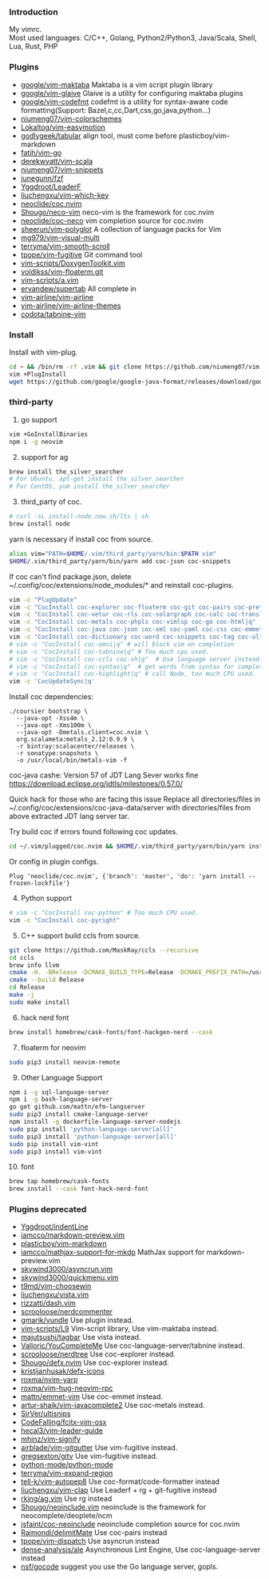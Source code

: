 ### Introduction 
My vimrc.  
Most used languages: C/C++, Golang, Python2/Python3, Java/Scala, Shell, Lua, Rust, PHP  
 
### Plugins 
- [google/vim-maktaba](https://github.com/google/vim-maktaba) Maktaba is a vim script plugin library 
- [google/vim-glaive](https://github.com/google/vim-glaive) Glaive is a utility for configuring maktaba plugins 
- [google/vim-codefmt](https://github.com/google/vim-codefmt) codefmt is a utility for syntax-aware code formatting(Support: Bazel,c,cc,Dart,css,go,java,python...) 
- [niumeng07/vim-colorschemes](https://github.com/niumeng07/vim-colorschemes) 
- [Lokaltog/vim-easymotion](https://github.com/Lokaltog/vim-easymotion) 
- [godlygeek/tabular](https://github.com/godlygeek/tabular) align tool, must come before plasticboy/vim-markdown 
- [fatih/vim-go](https://github.com/fatih/vim-go) 
- [derekwyatt/vim-scala](https://github.com/derekwyatt/vim-scala) 
- [niumeng07/vim-snippets](https://github.com/niumeng07/vim-snippets) 
- [junegunn/fzf](https://github.com/junegunn/fzf) 
- [Yggdroot/LeaderF](https://github.com/Yggdroot/LeaderF) 
- [liuchengxu/vim-which-key](https://github.com/liuchengxu/vim-which-key) 
- [neoclide/coc.nvim](https://github.com/neoclide/coc.nvim) 
- [Shougo/neco-vim](https://github.com/Shougo/neco-vim) neco-vim is the framework for coc.nvim 
- [neoclide/coc-neco](https://github.com/neoclide/coc-neco) vim completion source for coc.nvim 
- [sheerun/vim-polyglot](https://github.com/sheerun/vim-polyglot) A collection of language packs for Vim 
- [mg979/vim-visual-multi](https://github.com/mg979/vim-visual-multi) 
- [terryma/vim-smooth-scroll](https://github.com/terryma/vim-smooth-scroll) 
- [tpope/vim-fugitive](https://github.com/tpope/vim-fugitive) Git command tool 
- [vim-scripts/DoxygenToolkit.vim](https://github.com/vim-scripts/DoxygenToolkit.vim) 
- [voldikss/vim-floaterm.git](https://github.com/voldikss/vim-floaterm.git) 
- [vim-scripts/a.vim](https://github.com/vim-scripts/a.vim) 
- [ervandew/supertab](https://github.com/ervandew/supertab) All complete in <TAB> 
- [vim-airline/vim-airline](https://github.com/vim-airline/vim-airline) 
- [vim-airline/vim-airline-themes](https://github.com/vim-airline/vim-airline-themes) 
- [codota/tabnine-vim](https://github.com/codota/tabnine-vim)
 
### Install 
Install with vim-plug. 
```sh 
cd ~ && /bin/rm -rf .vim && git clone https://github.com/niumeng07/vim.git .vim --recursive
vim +PlugInstall 
wget https://github.com/google/google-java-format/releases/download/google-java-format-1.9/google-java-format-1.9-all-third_party.jar ~/.vim/third_party/format
``` 
 
### third-party 
1. go support 
```sh
vim +GoInstallBinaries
npm i -g neovim
```
 
2. support for ag 
```sh
brew install the_silver_searcher
# For Ubuntu, apt-get install the_silver_searcher
# For CentOS, yum install the_silver_searcher
```
 
3. third_party of coc. 
```sh
# curl -sL install-node.now.sh/lts | sh
brew install node
```
yarn is necessary if install coc from source. 
```sh
alias vim="PATH=$HOME/.vim/third_party/yarn/bin:$PATH vim"
$HOME/.vim/third_party/yarn/bin/yarn add coc-json coc-snippets
```
If coc can't find package.json, delete ~/.config/coc/extensions/node_modules/* and reinstall coc-plugins.
```sh
vim -c "PlugUpdate"
vim -c "CocInstall coc-explorer coc-floaterm coc-git coc-pairs coc-prettier coc-lists coc-marketplace|q"
vim -c "CocInstall coc-vetur coc-rls coc-solargraph coc-calc coc-translator coc-yank|q"
vim -c "CocInstall coc-metals coc-phpls coc-vimlsp coc-go coc-html|q"  # langserver
vim -c "CocInstall coc-java coc-json coc-xml coc-yaml coc-css coc-emmet coc-tslint coc-tsserver|q"
vim -c "CocInstall coc-dictionary coc-word coc-snippets coc-tag coc-ultisnips coc-gocode|q"  # completion
# vim -c "CocInstall coc-omni|q" # will block vim on completion
# vim -c "CocInstall coc-tabnine|q" # Too much cpu used.
# vim -c "CocInstall coc-ccls coc-sh|q"  # Use language server instead.
# vim -c "CocInstall coc-syntax|q"  # get words from syntax for completion, use coc-dictionary/coc-word instead.
# vim -c "CocInstall coc-highlight|q" # call Node, too much CPU used.
vim -c 'CocUpdateSync|q'
```

Install coc dependencies:
```
./coursier bootstrap \
  --java-opt -Xss4m \
  --java-opt -Xms100m \
  --java-opt -Dmetals.client=coc.nvim \
  org.scalameta:metals_2.12:0.9.9 \
  -r bintray:scalacenter/releases \
  -r sonatype:snapshots \
  -o /usr/local/bin/metals-vim -f
```
coc-java cashe:
  Version 57 of JDT Lang Sever works fine
  https://download.eclipse.org/jdtls/milestones/0.57.0/

  Quick hack for those who are facing this issue
  Replace all directories/files in ~/.config/coc/extensions/coc-java-data/server with directories/files from above extracted JDT lang server tar.

Try build coc if errors found following coc updates.
```sh
cd ~/.vim/plugged/coc.nvim && $HOME/.vim/third_party/yarn/bin/yarn install --frozen-lockfile && cd -
```
Or config in plugin configs. 
```vim
Plug 'neoclide/coc.nvim', {'branch': 'master', 'do': 'yarn install --frozen-lockfile'}
```

4. Python support 
```sh
# vim -c "CocInstall coc-python" # Too much CPU used.
vim -c "CocInstall coc-pyright"
```

5. C++ support 
build ccls from source. 
```sh
git clone https://github.com/MaskRay/ccls --recursive
cd ccls
brew info llvm
cmake -H. -BRelease -DCMAKE_BUILD_TYPE=Release -DCMAKE_PREFIX_PATH=/usr/local/Cellar/llvm/<Your Version>/lib/cmake
cmake --build Release
cd Release
make -j
sudo make install
```
 
6. hack nerd font
```sh
brew install homebrew/cask-fonts/font-hackgen-nerd --cask
```

7. floaterm for neovim 
```sh
sudo pip3 install neovim-remote
```
 
9. Other Language Support 
```sh
npm i -g sql-language-server
npm i -g bash-language-server
go get github.com/mattn/efm-langserver
sudo pip3 install cmake-language-server
npm install -g dockerfile-language-server-nodejs
sudo pip install 'python-language-server[all]'
sudo pip3 install 'python-language-server[all]'
sudo pip install vim-vint
sudo pip3 install vim-vint
```

10. font
```sh
brew tap homebrew/cask-fonts
brew install --cask font-hack-nerd-font
```

### Plugins deprecated 
- [Yggdroot/indentLine](https://github.com/Yggdroot/indentLine) 
- [iamcco/markdown-preview.vim](https://github.com/iamcco/markdown-preview.vim) 
- [plasticboy/vim-markdown](https://github.com/plasticboy/vim-markdown) 
- [iamcco/mathjax-support-for-mkdp](https://github.com/iamcco/mathjax-support-for-mkdp) MathJax support for markdown-preview.vim 
- [skywind3000/asyncrun.vim](https://github.com/skywind3000/asyncrun.vim) 
- [skywind3000/quickmenu.vim](https://github.com/skywind3000/quickmenu.vim) 
- [t9md/vim-choosewin](https://github.com/t9md/vim-choosewin.git) 
- [liuchengxu/vista.vim](https://github.com/liuchengxu/vista.vim) 
- [rizzatti/dash.vim](https://github.com/rizzatti/dash.vim) 
- [scrooloose/nerdcommenter](https://github.com/scrooloose/nerdcommenter) 
- [gmarik/vundle](https://github.com/gmarik/vundle) Use plugin instead. 
- [vim-scripts/L9](https://github.com/vim-scripts/L9) Vim-script library, Use vim-maktaba instead. 
- [majutsushi/tagbar](https://github.com/majutsushi/tagbar) Use vista instead. 
- [Valloric/YouCompleteMe](https://github.com/Valloric/YouCompleteMe) Use coc-language-server/tabnine instead. 
- [scrooloose/nerdtree](https://github.com/scrooloose/nerdtree) Use coc-explorer instead. 
- [Shougo/defx.nvim](https://github.com/Shougo/defx.nvim) Use coc-explorer instead. 
- [kristijanhusak/defx-icons](https://github.com/kristijanhusak/defx-icons) 
- [roxma/nvim-yarp](https://github.com/roxma/nvim-yarp) 
- [roxma/vim-hug-neovim-rpc](https://github.com/roxma/vim-hug-neovim-rpc) 
- [mattn/emmet-vim](https://github.com/mattn/emmet-vim) Use coc-emmet instead. 
- [artur-shaik/vim-javacomplete2](https://github.com/artur-shaik/vim-javacomplete2) Use coc-metals instead. 
- [SirVer/ultisnips](https://github.com/SirVer/ultisnips) 
- [CodeFalling/fcitx-vim-osx](https://github.com/CodeFalling/fcitx-vim-osx) 
- [hecal3/vim-leader-guide](https://github.com/hecal3/vim-leader-guide) 
- [mhinz/vim-signify](https://github.com/mhinz/vim-signify) 
- [airblade/vim-gitgutter](https://github.com/airblade/vim-gitgutter) Use vim-fugitive instead. 
- [gregsexton/gitv](https://github.com/gregsexton/gitv) Use vim-fugitive instead. 
- [python-mode/python-mode](https://github.com/python-mode/python-mode) 
- [terryma/vim-expand-region](https://github.com/terryma/vim-expand-region) 
- [tell-k/vim-autopep8](https://github.com/tell-k/vim-autopep8) Use coc-format/code-formatter instead 
- [liuchengxu/vim-clap](https://github.com/liuchengxu/vim-clap) Use Leaderf + rg + git-fugitive instead 
- [rking/ag.vim](https://github.com/rking/ag.vim) Use rg instead 
- [Shougo/neoinclude.vim](https://github.com/Shougo/neoinclude.vim) neoinclude is the framework for neocomplete/deoplete/ncm 
- [jsfaint/coc-neoinclude](https://github.com/jsfaint/coc-neoinclude) neoinclude completion source for coc.nvim 
- [Raimondi/delimitMate](https://github.com/Raimondi/delimitMate) Use coc-pairs instead 
- [tpope/vim-dispatch](https://github.com/tpope/vim-dispatch) Use asyncrun instead 
- [dense-analysis/ale](https://github.com/dense-analysis/ale) Asynchronous Lint Engine, Use coc-language-server instead 
- [nsf/gocode](https://github.com/nsf/gocode)  suggest you use the Go language server, gopls.
